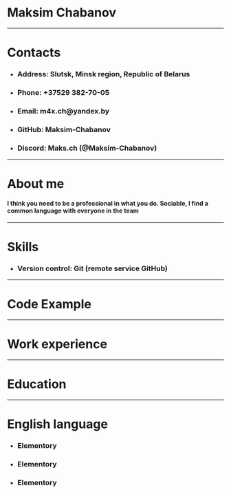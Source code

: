 # __Maksim Chabanov__
---
# __Contacts__
* ### __Address: Slutsk, Minsk region, Republic of Belarus__
* ### __Phone: +37529 382-70-05__  
* ### __Email: m4x.ch@yandex.by__ 
* ### __GitHub: Maksim-Chabanov__ 
* ### __Discord: Maks.ch (@Maksim-Chabanov)__
---
# __About me__
#### I think you need to be a professional in what you do. Sociable, I find a common language with everyone in the team
---
# __Skills__
* ### __Version control: Git (remote service GitHub)__
---
# __Code Example__
---

# __Work experience__

---
# __Education__ 

---
# __English language__
* ### __Elementory__ 
* ### __Elementory__ 
* ### __Elementory__ 
